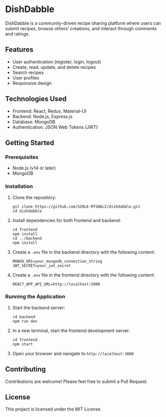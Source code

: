 # DishDabble

DishDabble is a community-driven recipe sharing platform where users can submit recipes, browse others' creations, and interact through comments and ratings.

## Features

- User authentication (register, login, logout)
- Create, read, update, and delete recipes
- Search recipes
- User profiles
- Responsive design

## Technologies Used

- Frontend: React, Redux, Material-UI
- Backend: Node.js, Express.js
- Database: MongoDB
- Authentication: JSON Web Tokens (JWT)

## Getting Started

### Prerequisites

- Node.js (v14 or later)
- MongoDB

### Installation

1. Clone the repository:
   ```
   git clone https://github.com/SIHLE-MTSHALI/dishdabble.git
   cd dishdabble
   ```

2. Install dependencies for both frontend and backend:
   ```
   cd frontend
   npm install
   cd ../backend
   npm install
   ```

3. Create a `.env` file in the backend directory with the following content:
   ```
   MONGO_URI=your_mongodb_connection_string
   JWT_SECRET=your_jwt_secret
   ```

4. Create a `.env` file in the frontend directory with the following content:
   ```
   REACT_APP_API_URL=http://localhost:5000
   ```

### Running the Application

1. Start the backend server:
   ```
   cd backend
   npm run dev
   ```

2. In a new terminal, start the frontend development server:
   ```
   cd frontend
   npm start
   ```

3. Open your browser and navigate to `http://localhost:3000`

## Contributing

Contributions are welcome! Please feel free to submit a Pull Request.

## License

This project is licensed under the MIT License.